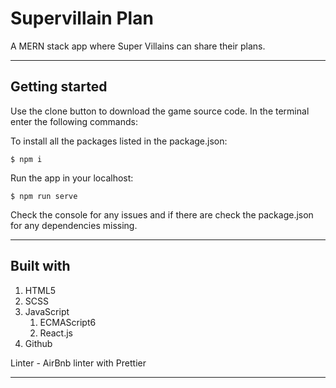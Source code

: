 # Supervillain Plan

A MERN stack app where Super Villains can share their plans.

---

## Getting started

Use the clone button to download the game source code. In the terminal enter the following commands:

To install all the packages listed in the package.json:

`$ npm i`

Run the app in your localhost:

`$ npm run serve`

Check the console for any issues and if there are check the package.json for any dependencies missing.

---

## Built with

1. HTML5
2. SCSS
3. JavaScript
   1. ECMAScript6
   2. React.js
4. Github

Linter - AirBnb linter with Prettier

---
